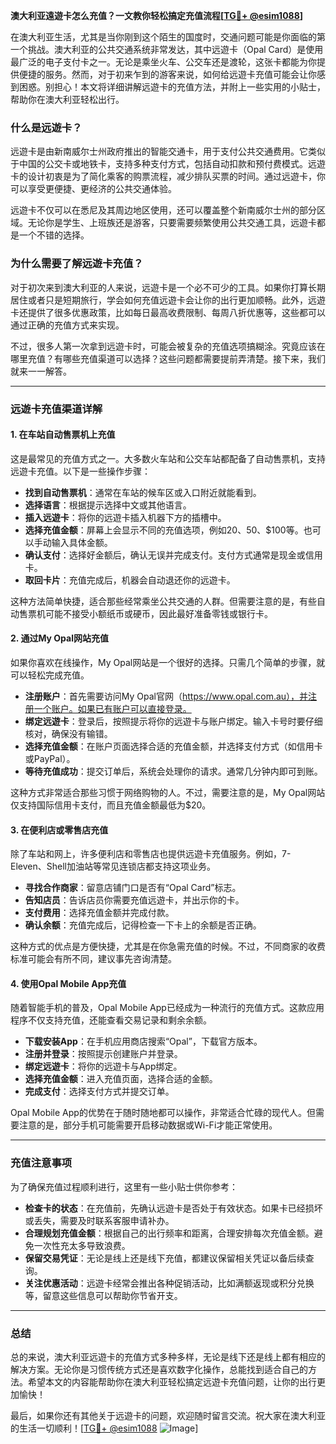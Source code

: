 **澳大利亚遠遊卡怎么充值？一文教你轻松搞定充值流程[[TG💪+ @esim1088](https://t.me/s/esim1088)]**

在澳大利亚生活，尤其是当你刚到这个陌生的国度时，交通问题可能是你面临的第一个挑战。澳大利亚的公共交通系统非常发达，其中远遊卡（Opal Card）是使用最广泛的电子支付卡之一。无论是乘坐火车、公交车还是渡轮，这张卡都能为你提供便捷的服务。然而，对于初来乍到的游客来说，如何给远遊卡充值可能会让你感到困惑。别担心！本文将详细讲解远遊卡的充值方法，并附上一些实用的小贴士，帮助你在澳大利亚轻松出行。

### **什么是远遊卡？**

远遊卡是由新南威尔士州政府推出的智能交通卡，用于支付公共交通费用。它类似于中国的公交卡或地铁卡，支持多种支付方式，包括自动扣款和预付费模式。远遊卡的设计初衷是为了简化乘客的购票流程，减少排队买票的时间。通过远遊卡，你可以享受更便捷、更经济的公共交通体验。

远遊卡不仅可以在悉尼及其周边地区使用，还可以覆盖整个新南威尔士州的部分区域。无论你是学生、上班族还是游客，只要需要频繁使用公共交通工具，远遊卡都是一个不错的选择。

### **为什么需要了解远遊卡充值？**

对于初次来到澳大利亚的人来说，远遊卡是一个必不可少的工具。如果你打算长期居住或者只是短期旅行，学会如何充值远遊卡会让你的出行更加顺畅。此外，远遊卡还提供了很多优惠政策，比如每日最高收费限制、每周八折优惠等，这些都可以通过正确的充值方式来实现。

不过，很多人第一次拿到远遊卡时，可能会被复杂的充值选项搞糊涂。究竟应该在哪里充值？有哪些充值渠道可以选择？这些问题都需要提前弄清楚。接下来，我们就来一一解答。

---

### **远遊卡充值渠道详解**

#### **1. 在车站自动售票机上充值**
这是最常见的充值方式之一。大多数火车站和公交车站都配备了自动售票机，支持远遊卡充值。以下是一些操作步骤：

- **找到自动售票机**：通常在车站的候车区或入口附近就能看到。
- **选择语言**：根据提示选择中文或其他语言。
- **插入远遊卡**：将你的远遊卡插入机器下方的插槽中。
- **选择充值金额**：屏幕上会显示不同的充值选项，例如$20、$50、$100等。也可以手动输入具体金额。
- **确认支付**：选择好金额后，确认无误并完成支付。支付方式通常是现金或信用卡。
- **取回卡片**：充值完成后，机器会自动退还你的远遊卡。

这种方法简单快捷，适合那些经常乘坐公共交通的人群。但需要注意的是，有些自动售票机可能不接受小额纸币或硬币，因此最好准备零钱或银行卡。

#### **2. 通过My Opal网站充值**
如果你喜欢在线操作，My Opal网站是一个很好的选择。只需几个简单的步骤，就可以轻松完成充值。

- **注册账户**：首先需要访问My Opal官网（https://www.opal.com.au），并注册一个账户。如果已有账户可以直接登录。
- **绑定远遊卡**：登录后，按照提示将你的远遊卡与账户绑定。输入卡号时要仔细核对，确保没有输错。
- **选择充值金额**：在账户页面选择合适的充值金额，并选择支付方式（如信用卡或PayPal）。
- **等待充值成功**：提交订单后，系统会处理你的请求。通常几分钟内即可到账。

这种方式非常适合那些习惯于网络购物的人。不过，需要注意的是，My Opal网站仅支持国际信用卡支付，而且充值金额最低为$20。

#### **3. 在便利店或零售店充值**
除了车站和网上，许多便利店和零售店也提供远遊卡充值服务。例如，7-Eleven、Shell加油站等常见连锁店都支持这项业务。

- **寻找合作商家**：留意店铺门口是否有“Opal Card”标志。
- **告知店员**：告诉店员你需要充值远遊卡，并出示你的卡。
- **支付费用**：选择充值金额并完成付款。
- **确认余额**：充值完成后，记得检查一下卡上的余额是否正确。

这种方式的优点是方便快捷，尤其是在你急需充值的时候。不过，不同商家的收费标准可能会有所不同，建议事先咨询清楚。

#### **4. 使用Opal Mobile App充值**
随着智能手机的普及，Opal Mobile App已经成为一种流行的充值方式。这款应用程序不仅支持充值，还能查看交易记录和剩余余额。

- **下载安装App**：在手机应用商店搜索“Opal”，下载官方版本。
- **注册并登录**：按照提示创建账户并登录。
- **绑定远遊卡**：将你的远遊卡与App绑定。
- **选择充值金额**：进入充值页面，选择合适的金额。
- **完成支付**：选择支付方式并提交订单。

Opal Mobile App的优势在于随时随地都可以操作，非常适合忙碌的现代人。但需要注意的是，部分手机可能需要开启移动数据或Wi-Fi才能正常使用。

---

### **充值注意事项**

为了确保充值过程顺利进行，这里有一些小贴士供你参考：

- **检查卡的状态**：在充值前，先确认远遊卡是否处于有效状态。如果卡已经损坏或丢失，需要及时联系客服申请补办。
- **合理规划充值金额**：根据自己的出行频率和距离，合理安排每次充值金额。避免一次性充太多导致浪费。
- **保留交易凭证**：无论是线上还是线下充值，都建议保留相关凭证以备后续查询。
- **关注优惠活动**：远遊卡经常会推出各种促销活动，比如满额返现或积分兑换等，留意这些信息可以帮助你节省开支。

---

### **总结**

总的来说，澳大利亚远遊卡的充值方式多种多样，无论是线下还是线上都有相应的解决方案。无论你是习惯传统方式还是喜欢数字化操作，总能找到适合自己的方法。希望本文的内容能帮助你在澳大利亚轻松搞定远遊卡充值问题，让你的出行更加愉快！

最后，如果你还有其他关于远遊卡的问题，欢迎随时留言交流。祝大家在澳大利亚的生活一切顺利！[[TG💪+ @esim1088](https://t.me/s/esim1088) ![Image](https://i.postimg.cc/4NQfJmqS/Snipaste-2025-05-13-00-14-12.png)]